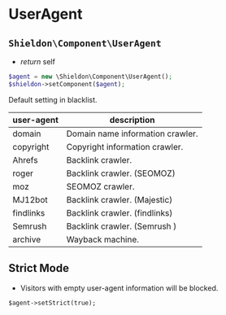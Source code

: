 # UserAgent

## `Shieldon\Component\UserAgent`

- *return* self

```php
$agent = new \Shieldon\Component\UserAgent();
$shieldon->setComponent($agent);
```

Default setting in blacklist.

| user-agent | description |
| --- | --- |
| domain | Domain name information crawler. |
| copyright | Copyright information crawler. |
| Ahrefs | Backlink crawler. |
| roger | Backlink crawler. (SEOMOZ) |
| moz | SEOMOZ crawler. |
| MJ12bot | Backlink crawler. (Majestic) |
| findlinks | Backlink crawler. (findlinks) |
| Semrush | Backlink crawler. (Semrush ) |
| archive | Wayback machine. |

## Strict Mode

- Visitors with empty user-agent information will be blocked.

```
$agent->setStrict(true);
```

